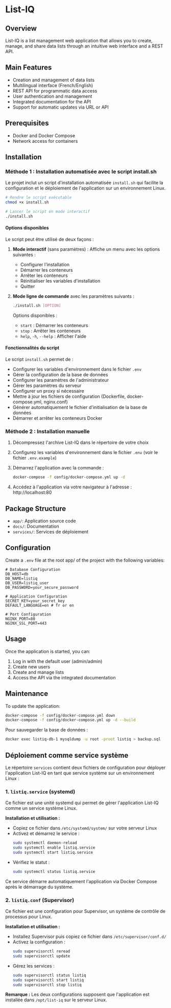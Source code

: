 # List-IQ

## Overview

List-IQ is a list management web application that allows you to create, manage, and share data lists through an intuitive web interface and a REST API.

## Main Features

-   Creation and management of data lists
-   Multilingual interface (French/English)
-   REST API for programmatic data access
-   User authentication and management
-   Integrated documentation for the API
-   Support for automatic updates via URL or API

## Prerequisites

-   Docker and Docker Compose
-   Network access for containers

## Installation

### Méthode 1 : Installation automatisée avec le script install.sh

Le projet inclut un script d'installation automatisée `install.sh` qui facilite la configuration et le déploiement de l'application sur un environnement Linux.

```bash
# Rendre le script exécutable
chmod +x install.sh

# Lancer le script en mode interactif
./install.sh
```

#### Options disponibles

Le script peut être utilisé de deux façons :

1. **Mode interactif** (sans paramètres) : Affiche un menu avec les options suivantes :
   - Configurer l'installation
   - Démarrer les conteneurs
   - Arrêter les conteneurs
   - Réinitialiser les variables d'installation
   - Quitter

2. **Mode ligne de commande** avec les paramètres suivants :
   ```bash
   ./install.sh [OPTION]
   ```
   Options disponibles :
   - `start` : Démarrer les conteneurs
   - `stop` : Arrêter les conteneurs
   - `help`, `-h`, `--help` : Afficher l'aide

#### Fonctionnalités du script

Le script `install.sh` permet de :

- Configurer les variables d'environnement dans le fichier `.env`
- Gérer la configuration de la base de données
- Configurer les paramètres de l'administrateur
- Gérer les paramètres du serveur
- Configurer un proxy si nécessaire
- Mettre à jour les fichiers de configuration (Dockerfile, docker-compose.yml, nginx.conf)
- Générer automatiquement le fichier d'initialisation de la base de données
- Démarrer et arrêter les conteneurs Docker

### Méthode 2 : Installation manuelle

1.  Décompressez l'archive List-IQ dans le répertoire de votre choix
2.  Configurez les variables d'environnement dans le fichier `.env` (voir le fichier `.env.example`)
3.  Démarrez l'application avec la commande :

    ```bash
    docker-compose -f config/docker-compose.yml up -d
    ```

4.  Accédez à l'application via votre navigateur à l'adresse : http://localhost:80

## Package Structure

-   `app/`: Application source code
-   `docs/`: Documentation
-   `services/`: Services de déploiement

## Configuration

Create a `.env` file at the root app/ of the project with the following variables:

```
# Database Configuration
DB_HOST=db
DB_NAME=listiq
DB_USER=listiq_user
DB_PASSWORD=your_secure_password

# Application Configuration
SECRET_KEY=your_secret_key
DEFAULT_LANGUAGE=en # fr or en

# Port Configuration
NGINX_PORT=80
NGINX_SSL_PORT=443
```
## Usage

Once the application is started, you can:

1.  Log in with the default user (admin/admin)
2.  Create new users
3.  Create and manage lists
4.  Access the API via the integrated documentation

## Maintenance

To update the application:

```bash
docker-compose -f config/docker-compose.yml down
docker-compose -f config/docker-compose.yml up -d --build
```

Pour sauvegarder la base de données :

```bash
docker exec listiq-db-1 mysqldump -u root -proot listiq > backup.sql
```

## Déploiement comme service système

Le répertoire `services` contient deux fichiers de configuration pour déployer l'application List-IQ en tant que service système sur un environnement Linux :

### 1. `listiq.service` (systemd)

Ce fichier est une unité systemd qui permet de gérer l'application List-IQ comme un service système Linux.

**Installation et utilisation :**
- Copiez ce fichier dans `/etc/systemd/system/` sur votre serveur Linux
- Activez et démarrez le service :
  ```bash
  sudo systemctl daemon-reload
  sudo systemctl enable listiq.service
  sudo systemctl start listiq.service
  ```
- Vérifiez le statut :
  ```bash
  sudo systemctl status listiq.service
  ```

Ce service démarre automatiquement l'application via Docker Compose après le démarrage du système.

### 2. `listiq.conf` (Supervisor)

Ce fichier est une configuration pour Supervisor, un système de contrôle de processus pour Linux.

**Installation et utilisation :**
- Installez Supervisor puis copiez ce fichier dans `/etc/supervisor/conf.d/`
- Activez la configuration :
  ```bash
  sudo supervisorctl reread
  sudo supervisorctl update
  ```
- Gérez les services :
  ```bash
  sudo supervisorctl status listiq
  sudo supervisorctl start listiq
  sudo supervisorctl stop listiq
  ```

**Remarque :** Les deux configurations supposent que l'application est installée dans `/opt/list-iq` sur le serveur Linux.
